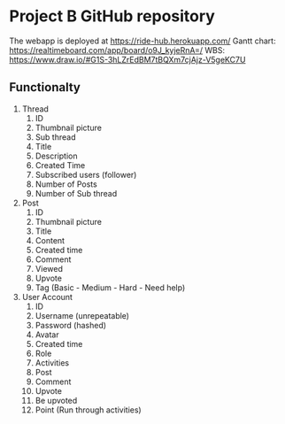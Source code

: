 # Project B GitHub repository
The webapp is deployed at https://ride-hub.herokuapp.com/
Gantt chart: https://realtimeboard.com/app/board/o9J_kyjeRnA=/ 
WBS: https://www.draw.io/#G1S-3hLZrEdBM7tBQXm7cjAjz-V5geKC7U


## Functionalty
1.	Thread
    1.	ID
    1.	Thumbnail picture
    1.	Sub thread
    1.	Title
    5.	Description
    6.	Created Time
    7.	Subscribed users (follower)
    8.	Number of Posts
    9.	Number of Sub thread
1.	Post
    1.	ID
    2.	Thumbnail picture
    3.	Title
    4.	Content
    5.	Created time
    6.	Comment
    7.	Viewed
    8.	Upvote
    9.	Tag (Basic - Medium - Hard - Need help)
3.	User Account
    1.	ID
    2.	Username (unrepeatable) 
    3.	Password (hashed)
    4.	Avatar
    5.	Created time
    6.	Role 
    7.	Activities
    1.	Post
    2.	Comment
    3.	Upvote
    4.	Be upvoted
    8.	Point (Run through activities)


